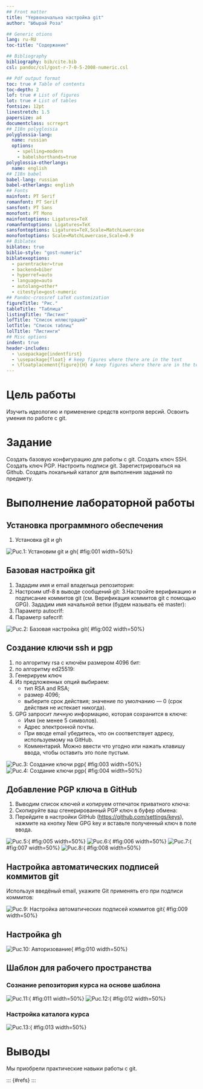 ```yaml
---
## Front matter
title: "Yервоначальна настройка git"
author: "Ыбырай Роза"

## Generic otions
lang: ru-RU
toc-title: "Содержание"

## Bibliography
bibliography: bib/cite.bib
csl: pandoc/csl/gost-r-7-0-5-2008-numeric.csl

## Pdf output format
toc: true # Table of contents
toc-depth: 2
lof: true # List of figures
lot: true # List of tables
fontsize: 12pt
linestretch: 1.5
papersize: a4
documentclass: scrreprt
## I18n polyglossia
polyglossia-lang:
  name: russian
  options:
	- spelling=modern
	- babelshorthands=true
polyglossia-otherlangs:
  name: english
## I18n babel
babel-lang: russian
babel-otherlangs: english
## Fonts
mainfont: PT Serif
romanfont: PT Serif
sansfont: PT Sans
monofont: PT Mono
mainfontoptions: Ligatures=TeX
romanfontoptions: Ligatures=TeX
sansfontoptions: Ligatures=TeX,Scale=MatchLowercase
monofontoptions: Scale=MatchLowercase,Scale=0.9
## Biblatex
biblatex: true
biblio-style: "gost-numeric"
biblatexoptions:
  - parentracker=true
  - backend=biber
  - hyperref=auto
  - language=auto
  - autolang=other*
  - citestyle=gost-numeric
## Pandoc-crossref LaTeX customization
figureTitle: "Рис."
tableTitle: "Таблица"
listingTitle: "Листинг"
lofTitle: "Список иллюстраций"
lotTitle: "Список таблиц"
lolTitle: "Листинги"
## Misc options
indent: true
header-includes:
  - \usepackage{indentfirst}
  - \usepackage{float} # keep figures where there are in the text
  - \floatplacement{figure}{H} # keep figures where there are in the text
---
```


# Цель работы

Изучить идеологию и применение средств контроля версий.
Освоить умения по работе с git.

# Задание

Создать базовую конфигурацию для работы с git.
Создать ключ SSH.
Создать ключ PGP.
Настроить подписи git.
Зарегистрироваться на Github.
Создать локальный каталог для выполнения заданий по предмету.

# Выполнение лабораторной работы

## Установка программного обеспечения

1. Установка git и gh

![Puc.1: Установим git и gh](image/lab2.1.jpg){ #fig:001 width=50%}

## Базовая настройка git

1. Зададим имя и email владельца репозитория:
2. Настроим utf-8 в выводе сообщений git:
3.Настройте верификацию и подписание коммитов git (см. Верификация коммитов git с помощью GPG).
  Зададим имя начальной ветки (будем называть её master):
4. Параметр autocrlf:
5. Параметр safecrlf:

![Puc.2: Базовая настройка git](image/lab2.2.jpg){ #fig:002 width=50%}

## Создание ключи ssh и pgp

1. по алгоритму rsa с ключём размером 4096 бит:
2. по алгоритму ed25519:
3. Генерируем ключ
4. Из предложенных опций выбираем:
	- тип RSA and RSA;
	- размер 4096;
	- выберите срок действия; значение по умолчанию — 0 (срок действия не истекает никогда).
5. GPG запросит личную информацию, которая сохранится в ключе:
	- Имя (не менее 5 символов).
	- Адрес электронной почты.
	- При вводе email убедитесь, что он соответствует адресу, используемому на GitHub.
	- Комментарий. Можно ввести что угодно или нажать клавишу ввода, чтобы оставить это поле пустым.

![Puc.3: Cоздание ключи pgp](image/lab2.3.jpg){ #fig:003 width=50%}
![Puc.4: Cоздание ключи pgp](image/lab2.4.jpg){ #fig:004 width=50%}

## Добавление PGP ключа в GitHub

1. Выводим список ключей и копируем отпечаток приватного ключа:
2. Cкопируйте ваш сгенерированный PGP ключ в буфер обмена:
3. Перейдите в настройки GitHub (https://github.com/settings/keys), нажмите на кнопку New GPG key и вставьте полученный ключ в поле ввода.

![Puc.5:](image/lab2.7.jpg){ #fig:005 width=50%}
![Puc.6:](image/lab2.8.jpg){ #fig:006 width=50%}
![Puc.7:](image/lab2.5.jpg){ #fig:007 width=50%}
![Puc.8:](image/lab2.6.jpg){ #fig:008 width=50%}

## Настройка автоматических подписей коммитов git

Используя введёный email, укажите Git применять его при подписи коммитов:

![Puc.9: Настройка автоматических подписей коммитов git](image/lab2.9.jpg){ #fig:009 width=50%}

## Настройка gh

![Puc.10: Авторизование](image/lab2.10.jpg){ #fig:010 width=50%}

## Шаблон для рабочего пространства

### Сознание репозитория курса на основе шаблона

![Puc.11: ](image/lab2.11.jpg){ #fig:011 width=50%}
![Puc.12: ](image/lab2.12.jpg){ #fig:012 width=50%}

### Настройка каталога курса

![Puc.13: ](image/lab2.14.jpg){ #fig:013 width=50%}

# Выводы

Мы приобрели практические навыки работы с git.

::: {#refs}
:::
